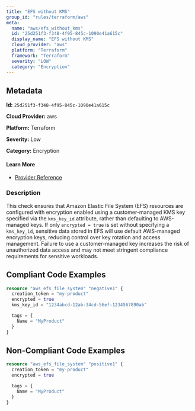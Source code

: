 ```yaml
---
title: "EFS without KMS"
group_id: "rules/terraform/aws"
meta:
  name: "aws/efs_without_kms"
  id: "25d251f3-f348-4f95-845c-1090e41a615c"
  display_name: "EFS without KMS"
  cloud_provider: "aws"
  platform: "Terraform"
  framework: "Terraform"
  severity: "LOW"
  category: "Encryption"
---
```

## Metadata

**Id:** `25d251f3-f348-4f95-845c-1090e41a615c`

**Cloud Provider:** aws

**Platform:** Terraform

**Severity:** Low

**Category:** Encryption

#### Learn More

 - [Provider Reference](https://registry.terraform.io/providers/hashicorp/aws/latest/docs/resources/efs_file_system#kms_key_id)

### Description

 This check ensures that Amazon Elastic File System (EFS) resources are configured with encryption enabled using a customer-managed KMS key specified via the `kms_key_id` attribute, rather than defaulting to AWS-managed keys. If only `encrypted = true` is set without specifying a `kms_key_id`, sensitive data stored in EFS will use default AWS-managed encryption keys, reducing control over key rotation and access management. Failure to use a customer-managed key increases the risk of unauthorized data access and may not meet stringent compliance requirements for sensitive workloads.


## Compliant Code Examples
```terraform
resource "aws_efs_file_system" "negative1" {
  creation_token = "my-product"
  encrypted = true
  kms_key_id = "1234abcd-12ab-34cd-56ef-1234567890ab"

  tags = {
    Name = "MyProduct"
  }
}
```
## Non-Compliant Code Examples
```terraform
resource "aws_efs_file_system" "positive1" {
  creation_token = "my-product"
  encrypted = true

  tags = {
    Name = "MyProduct"
  }
}
```